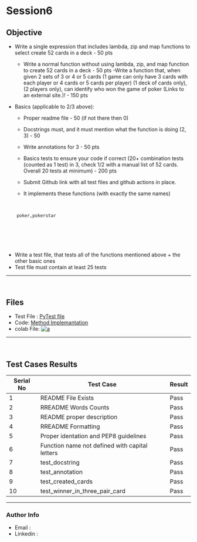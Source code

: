 # Session6

## Objective

- Write a single expression that includes lambda, zip and map functions to select create 52 cards in a deck - 50 pts
  - Write a normal function without using lambda, zip, and map function to create 52 cards in a deck - 50 pts
  -Write a function that, when given 2 sets of 3 or 4 or 5 cards (1 game can only have 3 cards with each player or 4 cards or 5 cards per player) (1 deck of cards only),
   (2       players only), can identify who won the game of poker (Links to an external site.)! - 150 pts
   
- Basics (applicable to 2/3 above):

  - Proper readme file - 50 (if not there then 0)
  - Docstrings must, and it must mention what the function is doing (2, 3) - 50
  - Write annotations for 3 - 50 pts
  - Basics tests to ensure your code if correct (20+ combination tests (counted as 1 test) in 3, check 1/2 with a manual list of 52 cards. Overall 20 tests at minimum) - 200 pts
  - Submit Github link with all test files and github actions in place. 
  
  - It implements these functions (with exactly the same names) 
  
&nbsp;
``` html 
    poker,pokerstar
                            
                            
                          

```
&nbsp;
- Write a test file, that tests all of the functions mentioned above + the other basic ones 
- Test file must contain at least 25 tests


---
&nbsp;
## Files
 - Test File : [PyTest file]()
 - Code: [Method Implemantation]()
 - colab File: [![a](https://github.com/jagatabhay/TSAI/blob/master/openincolablogo.JPG)]()
&nbsp;
---
&nbsp;
## Test Cases Results
| Serial No  | Test Case | Result |
| ---------- | --------- | ------ |
| 1 | README File Exists | Pass |
| 2 | RREADME Words Counts | Pass |
| 3 | README proper description | Pass |
| 4 | RREADME Formatting | Pass |
| 5 | Proper identation and  PEP8 guidelines | Pass |
| 6 | Function name not defined with capital letters | Pass |
| 7 | test_docstring | Pass |
| 8 | test_annotation | Pass |
| 9 | test_created_cards | Pass |
| 10 | test_winner_in_three_pair_card | Pass | 

---

### Author Info
- Email :
- Linkedin :
